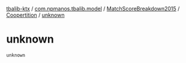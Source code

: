 [tbalib-ktx](../../../index.md) / [com.npmanos.tbalib.model](../../index.md) / [MatchScoreBreakdown2015](../index.md) / [Coopertition](index.md) / [unknown](./unknown.md)

# unknown

`unknown`